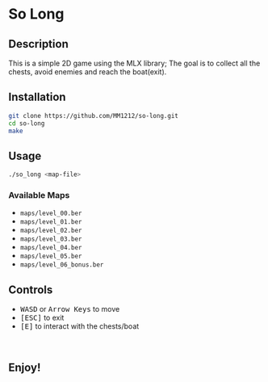 # So Long

## Description

This is a simple 2D game using the MLX library;
The goal is to collect all the chests, avoid enemies and reach the boat(exit).

## Installation

```bash
git clone https://github.com/MM1212/so-long.git
cd so-long
make
```

## Usage

```bash
./so_long <map-file>
```

### Available Maps

- `maps/level_00.ber`
- `maps/level_01.ber`
- `maps/level_02.ber`
- `maps/level_03.ber`
- `maps/level_04.ber`
- `maps/level_05.ber`
- `maps/level_06_bonus.ber`


## Controls

- <kbd>WASD</kbd> or <kbd>Arrow Keys</kbd> to move
- <kbd>[ESC]</kbd> to exit
- <kbd>[E]</kbd> to interact with the chests/boat

<br />

## **Enjoy!**